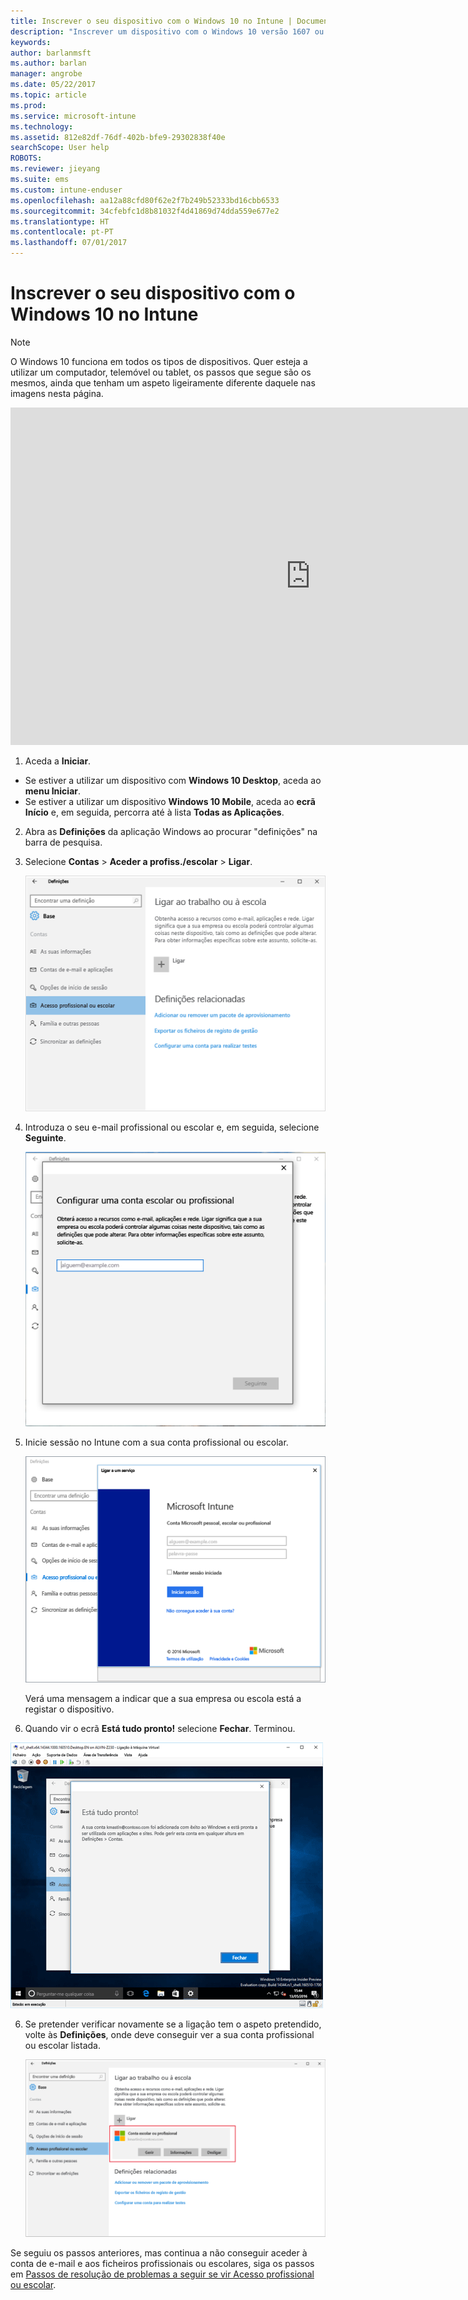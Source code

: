```yaml
---
title: Inscrever o seu dispositivo com o Windows 10 no Intune | Documentos da Microsoft
description: "Inscrever um dispositivo com o Windows 10 versão 1607 ou superior no Intune"
keywords: 
author: barlanmsft
ms.author: barlan
manager: angrobe
ms.date: 05/22/2017
ms.topic: article
ms.prod: 
ms.service: microsoft-intune
ms.technology: 
ms.assetid: 812e82df-76df-402b-bfe9-29302838f40e
searchScope: User help
ROBOTS: 
ms.reviewer: jieyang
ms.suite: ems
ms.custom: intune-enduser
ms.openlocfilehash: aa12a88cfd80f62e2f7b249b52333bd16cbb6533
ms.sourcegitcommit: 34cfebfc1d8b81032f4d41869d74dda559e677e2
ms.translationtype: HT
ms.contentlocale: pt-PT
ms.lasthandoff: 07/01/2017
---
```

# <a name="enroll-your-windows-10-device-in-intune"></a>Inscrever o seu dispositivo com o Windows 10 no Intune

> [!NOTE]
> O Windows 10 funciona em todos os tipos de dispositivos. Quer esteja a utilizar um computador, telemóvel ou tablet, os passos que segue são os mesmos, ainda que tenham um aspeto ligeiramente diferente daquele nas imagens nesta página.

<iframe src="https://channel9.msdn.com/Series/IntuneEnrollment/Windows-Enrollment/player" width="960" height="540" allowFullScreen frameBorder="0"></iframe>

1. Aceda a **Iniciar**.

  - Se estiver a utilizar um dispositivo com **Windows 10 Desktop**, aceda ao **menu Iniciar**.
  - Se estiver a utilizar um dispositivo **Windows 10 Mobile**, aceda ao **ecrã Início** e, em seguida, percorra até à lista **Todas as Aplicações**.

2.  Abra as **Definições** da aplicação Windows ao procurar "definições" na barra de pesquisa.

3. Selecione **Contas** > **Aceder a profiss./escolar** > **Ligar**.

    ![Selecione Contas, Aceder a profiss./escolar](./media/w10-enroll-rs1-connect-to-work-or-school.png)

3.  Introduza o seu e-mail profissional ou escolar e, em seguida, selecione **Seguinte**.

    ![Introduza a sua conta profissional ou escolar](./media/w10-enroll-rs1-set-up-work-or-school-account.png)

4. Inicie sessão no Intune com a sua conta profissional ou escolar.

    ![Adicionar uma conta escolar ou profissional](./media/w10-enroll-rs1-enter-your-credentials.png)

    Verá uma mensagem a indicar que a sua empresa ou escola está a registar o dispositivo.

5. Quando vir o ecrã **Está tudo pronto!** selecione **Fechar**. Terminou.

  ![Selecione Fechar em "Está tudo pronto!" ecrã](./media/w10-enroll-rs1-youre-all-set.png)

6. Se pretender verificar novamente se a ligação tem o aspeto pretendido, volte às **Definições**, onde deve conseguir ver a sua conta profissional ou escolar listada.

    ![Validar a definição correta da ligação](./media/w10-enroll-rs1-validate-successful-enrollment.png)

Se seguiu os passos anteriores, mas continua a não conseguir aceder à conta de e-mail e aos ficheiros profissionais ou escolares, siga os passos em [Passos de resolução de problemas a seguir se vir Acesso profissional ou escolar](troubleshoot-your-windows-10-device-windows.md#troubleshooting-steps-to-follow-if-you-see-access-work-or-school).
